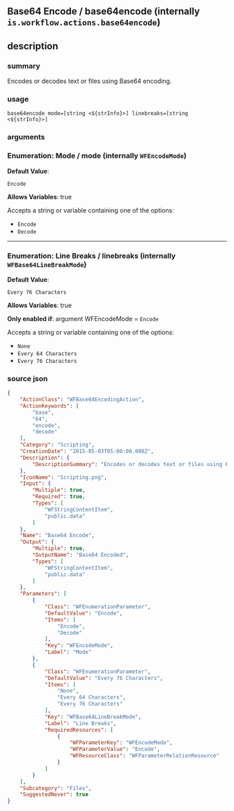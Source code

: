 
## Base64 Encode / base64encode (internally `is.workflow.actions.base64encode`)



## description
### summary
Encodes or decodes text or files using Base64 encoding.


### usage
`base64encode mode=[string <${strInfo}>] linebreaks=[string <${strInfo}>]`

### arguments
### Enumeration: Mode / mode (internally `WFEncodeMode`)
**Default Value**:
```
Encode
```
**Allows Variables**: true



Accepts a string 
or variable
containing one of the options:

- `Encode`
- `Decode`

---

### Enumeration: Line Breaks / linebreaks (internally `WFBase64LineBreakMode`)
**Default Value**:
```
Every 76 Characters
```
**Allows Variables**: true

**Only enabled if**: argument WFEncodeMode = `Encode`

Accepts a string 
or variable
containing one of the options:

- `None`
- `Every 64 Characters`
- `Every 76 Characters`

### source json

```json
{
	"ActionClass": "WFBase64EncodingAction",
	"ActionKeywords": [
		"base",
		"64",
		"encode",
		"decode"
	],
	"Category": "Scripting",
	"CreationDate": "2015-05-03T05:00:00.000Z",
	"Description": {
		"DescriptionSummary": "Encodes or decodes text or files using Base64 encoding."
	},
	"IconName": "Scripting.png",
	"Input": {
		"Multiple": true,
		"Required": true,
		"Types": [
			"WFStringContentItem",
			"public.data"
		]
	},
	"Name": "Base64 Encode",
	"Output": {
		"Multiple": true,
		"OutputName": "Base64 Encoded",
		"Types": [
			"WFStringContentItem",
			"public.data"
		]
	},
	"Parameters": [
		{
			"Class": "WFEnumerationParameter",
			"DefaultValue": "Encode",
			"Items": [
				"Encode",
				"Decode"
			],
			"Key": "WFEncodeMode",
			"Label": "Mode"
		},
		{
			"Class": "WFEnumerationParameter",
			"DefaultValue": "Every 76 Characters",
			"Items": [
				"None",
				"Every 64 Characters",
				"Every 76 Characters"
			],
			"Key": "WFBase64LineBreakMode",
			"Label": "Line Breaks",
			"RequiredResources": [
				{
					"WFParameterKey": "WFEncodeMode",
					"WFParameterValue": "Encode",
					"WFResourceClass": "WFParameterRelationResource"
				}
			]
		}
	],
	"Subcategory": "Files",
	"SuggestedNever": true
}
```
